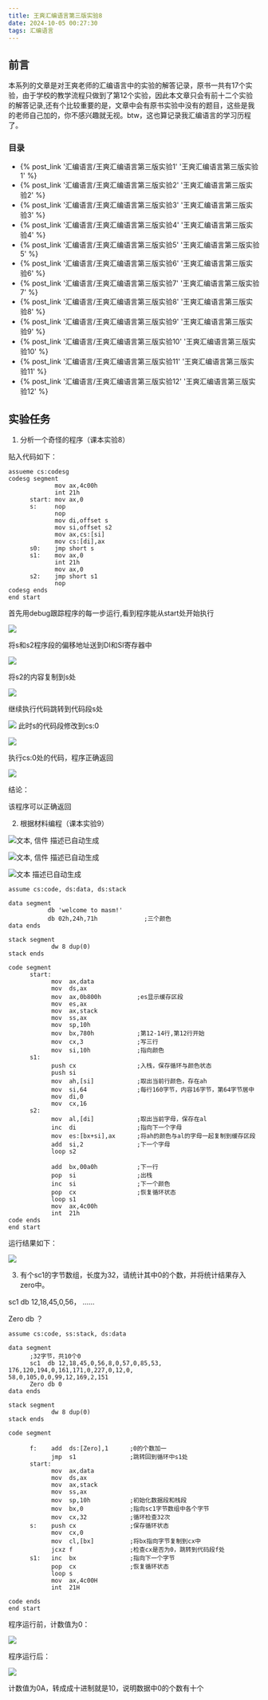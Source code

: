 ```yaml
---
title: 王爽汇编语言第三版实验8
date: 2024-10-05 00:27:30
tags: 汇编语言
---
```


## 前言

本系列的文章是对王爽老师的汇编语言中的实验的解答记录，原书一共有17个实验，由于学校的教学流程只做到了第12个实验，因此本文章只会有前十二个实验的解答记录,还有个比较重要的是，文章中会有原书实验中没有的题目，这些是我的老师自己加的，你不感兴趣就无视。btw，这也算记录我汇编语言的学习历程了。

### 目录

* {% post_link '汇编语言/王爽汇编语言第三版实验1' '王爽汇编语言第三版实验1' %}
* {% post_link '汇编语言/王爽汇编语言第三版实验2' '王爽汇编语言第三版实验2' %}
* {% post_link '汇编语言/王爽汇编语言第三版实验3' '王爽汇编语言第三版实验3' %}
* {% post_link '汇编语言/王爽汇编语言第三版实验4' '王爽汇编语言第三版实验4' %}
* {% post_link '汇编语言/王爽汇编语言第三版实验5' '王爽汇编语言第三版实验5' %}
* {% post_link '汇编语言/王爽汇编语言第三版实验6' '王爽汇编语言第三版实验6' %}
* {% post_link '汇编语言/王爽汇编语言第三版实验7' '王爽汇编语言第三版实验7' %}
* {% post_link '汇编语言/王爽汇编语言第三版实验8' '王爽汇编语言第三版实验8' %}
* {% post_link '汇编语言/王爽汇编语言第三版实验9' '王爽汇编语言第三版实验9' %}
* {% post_link '汇编语言/王爽汇编语言第三版实验10' '王爽汇编语言第三版实验10' %}
* {% post_link '汇编语言/王爽汇编语言第三版实验11' '王爽汇编语言第三版实验11' %}
* {% post_link '汇编语言/王爽汇编语言第三版实验12' '王爽汇编语言第三版实验12' %}

## 实验任务

1.   分析一个奇怪的程序（课本实验8）

贴入代码如下：

```assembly
assueme cs:codesg
codesg segment
             mov ax,4c00h
             int 21h
      start: mov ax,0
      s:     nop
             nop
             mov di,offset s
             mov si,offset s2
             mov ax,cs:[si]
             mov cs:[di],ax
      s0:    jmp short s
      s1:    mov ax,0
             int 21h
             mov ax,0	
      s2:    jmp short s1
             nop
codesg ends
end start
```

首先用debug跟踪程序的每一步运行,看到程序能从start处开始执行

![](https://cdn.jsdelivr.net/gh/kashima19960/img@master/%E6%B1%87%E7%BC%96%E8%AF%AD%E8%A8%80/183c43f7af8293d75b17de450a23576e.png)

将s和s2程序段的偏移地址送到DI和SI寄存器中

![](https://cdn.jsdelivr.net/gh/kashima19960/img@master/%E6%B1%87%E7%BC%96%E8%AF%AD%E8%A8%80/5cfb4572449bbdbd70ee797f825be456.png)

将s2的内容复制到s处

![](https://cdn.jsdelivr.net/gh/kashima19960/img@master/%E6%B1%87%E7%BC%96%E8%AF%AD%E8%A8%80/a1f278074ab492219e547e6a077b3660.png)

继续执行代码跳转到代码段s处

![](https://cdn.jsdelivr.net/gh/kashima19960/img@master/%E6%B1%87%E7%BC%96%E8%AF%AD%E8%A8%80/ce03822ae7222a655d60b8c7977744f5.png)
此时s的代码段修改到cs:0

![](https://cdn.jsdelivr.net/gh/kashima19960/img@master/%E6%B1%87%E7%BC%96%E8%AF%AD%E8%A8%80/97c2d971e2eeec81177b2f05caf66b36.png)

执行cs:0处的代码，程序正确返回

![](https://cdn.jsdelivr.net/gh/kashima19960/img@master/%E6%B1%87%E7%BC%96%E8%AF%AD%E8%A8%80/18cef3a255c9393821450f3772788560.png)

结论：

该程序可以正确返回

2.   根据材料编程（课本实验9）

![文本, 信件 描述已自动生成](https://cdn.jsdelivr.net/gh/kashima19960/img@master/%E6%B1%87%E7%BC%96%E8%AF%AD%E8%A8%80/89d98646d4156c62da229baeb32bfa69.png)


![文本, 信件 描述已自动生成](https://cdn.jsdelivr.net/gh/kashima19960/img@master/%E6%B1%87%E7%BC%96%E8%AF%AD%E8%A8%80/85d1648f3b818e0bd74a3a17b65ca046.png)


![文本 描述已自动生成](https://cdn.jsdelivr.net/gh/kashima19960/img@master/%E6%B1%87%E7%BC%96%E8%AF%AD%E8%A8%80/d3841707ffdea72811080dceb27657c1.png)

```assembly
assume cs:code, ds:data, ds:stack

data segment
           db 'welcome to masm!'
           db 02h,24h,71h             ;三个颜色
data ends

stack segment
            dw 8 dup(0)
stack ends

code segment
      start:
            mov  ax,data
            mov  ds,ax
            mov  ax,0b800h          ;es显示缓存区段
            mov  es,ax
            mov  ax,stack
            mov  ss,ax
            mov  sp,10h
            mov  bx,780h            ;第12-14行,第12行开始
            mov  cx,3               ;写三行
            mov  si,10h             ;指向颜色
      s1:   
            push cx                 ;入栈，保存循环与颜色状态
            push si
            mov  ah,[si]            ;取出当前行颜色，存在ah
            mov  si,64              ;每行160字节，内容16字节，第64字节居中
            mov  di,0
            mov  cx,16
      s2:   
            mov  al,[di]            ;取出当前字母，保存在al
            inc  di                 ;指向下一个字母
            mov  es:[bx+si],ax      ;将ah的颜色与al的字母一起复制到缓存区段
            add  si,2               ;下一个字母
            loop s2

            add  bx,00a0h           ;下一行
            pop  si                 ;出栈
            inc  si                 ;下一个颜色
            pop  cx                 ;恢复循环状态
            loop s1
            mov  ax,4c00h
            int  21h
code ends
end start

```

运行结果如下：

![](https://cdn.jsdelivr.net/gh/kashima19960/img@master/%E6%B1%87%E7%BC%96%E8%AF%AD%E8%A8%80/26ebf5154f47deb70e01aa5a112ee27d.png)


3.   有个sc1的字节数组，长度为32，请统计其中0的个数，并将统计结果存入zero中。

sc1 db 12,18,45,0,56， ……

Zero db ？

```assembly
assume cs:code, ss:stack, ds:data

data segment
      ;32字节，共10个0
      sc1  db 12,18,45,0,56,8,0,57,0,85,53,
176,120,194,0,161,171,0,227,0,12,0,
58,0,105,0,0,99,12,169,2,151
      Zero db 0
data ends

stack segment
            dw 8 dup(0)
stack ends

code segment

      f:    add  ds:[Zero],1      ;0的个数加一
            jmp  s1               ;跳转回到循环中s1处
      start:
            mov  ax,data
            mov  ds,ax
            mov  ax,stack
            mov  ss,ax
            mov  sp,10h           ;初始化数据段和栈段
            mov  bx,0             ;指向sc1字节数组中各个字节
            mov  cx,32            ;循环检查32次
      s:    push cx               ;保存循环状态
            mov  cx,0
            mov  cl,[bx]          ;将bx指向字节复制到cx中
            jcxz f                ;检查cx是否为0，跳转到代码段f处
      s1:   inc  bx               ;指向下一个字节
            pop  cx               ;恢复循环状态
            loop s
            mov  ax,4c00H
            int  21H

code ends
end start

```

程序运行前，计数值为0：

![](https://cdn.jsdelivr.net/gh/kashima19960/img@master/%E6%B1%87%E7%BC%96%E8%AF%AD%E8%A8%80/981546fe10d062c29f54b2207fc92f6b.png)

程序运行后：

![](https://cdn.jsdelivr.net/gh/kashima19960/img@master/%E6%B1%87%E7%BC%96%E8%AF%AD%E8%A8%80/e2560a62d3ab660abacaecc112300230.png)

计数值为0A，转成成十进制就是10，说明数据中0的个数有十个
